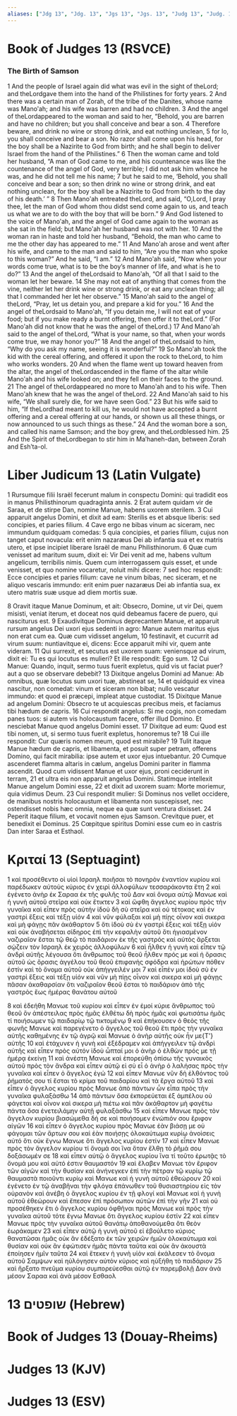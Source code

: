 ```yaml
---
aliases: ["Jdg 13", "Jdg. 13", "Jgs 13", "Jgs. 13", "Judg 13", "Judg. 13"]
---
```



# Book of Judges 13 (RSVCE)

### The Birth of Samson
1 And the people of Israel again did what was evil in the sight of theLord; and theLordgave them into the hand of the Philistines for forty years.
2 And there was a certain man of Zorah, of the tribe of the Danites, whose name was Manoʹah; and his wife was barren and had no children.
3 And the angel of theLordappeared to the woman and said to her, “Behold, you are barren and have no children; but you shall conceive and bear a son.
4 Therefore beware, and drink no wine or strong drink, and eat nothing unclean,
5 for lo, you shall conceive and bear a son. No razor shall come upon his head, for the boy shall be a Nazirite to God from birth; and he shall begin to deliver Israel from the hand of the Philistines.”
6 Then the woman came and told her husband, “A man of God came to me, and his countenance was like the countenance of the angel of God, very terrible; I did not ask him whence he was, and he did not tell me his name;
7 but he said to me, ‘Behold, you shall conceive and bear a son; so then drink no wine or strong drink, and eat nothing unclean, for the boy shall be a Nazirite to God from birth to the day of his death.’ ”
8 Then Manoʹah entreated theLord, and said, “O,Lord, I pray thee, let the man of God whom thou didst send come again to us, and teach us what we are to do with the boy that will be born.”
9 And God listened to the voice of Manoʹah, and the angel of God came again to the woman as she sat in the field; but Manoʹah her husband was not with her.
10 And the woman ran in haste and told her husband, “Behold, the man who came to me the other day has appeared to me.”
11 And Manoʹah arose and went after his wife, and came to the man and said to him, “Are you the man who spoke to this woman?” And he said, “I am.”
12 And Manoʹah said, “Now when your words come true, what is to be the boy’s manner of life, and what is he to do?”
13 And the angel of theLordsaid to Manoʹah, “Of all that I said to the woman let her beware.
14 She may not eat of anything that comes from the vine, neither let her drink wine or strong drink, or eat any unclean thing; all that I commanded her let her observe.”
15 Manoʹah said to the angel of theLord, “Pray, let us detain you, and prepare a kid for you.”
16 And the angel of theLordsaid to Manoʹah, “If you detain me, I will not eat of your food; but if you make ready a burnt offering, then offer it to theLord.” (For Manoʹah did not know that he was the angel of theLord.)
17 And Manoʹah said to the angel of theLord, “What is your name, so that, when your words come true, we may honor you?”
18 And the angel of theLordsaid to him, “Why do you ask my name, seeing it is wonderful?”
19 So Manoʹah took the kid with the cereal offering, and offered it upon the rock to theLord, to him who works wonders.
20 And when the flame went up toward heaven from the altar, the angel of theLordascended in the flame of the altar while Manoʹah and his wife looked on; and they fell on their faces to the ground.
21 The angel of theLordappeared no more to Manoʹah and to his wife. Then Manoʹah knew that he was the angel of theLord.
22 And Manoʹah said to his wife, “We shall surely die, for we have seen God.”
23 But his wife said to him, “If theLordhad meant to kill us, he would not have accepted a burnt offering and a cereal offering at our hands, or shown us all these things, or now announced to us such things as these.”
24 And the woman bore a son, and called his name Samson; and the boy grew, and theLordblessed him.
25 And the Spirit of theLordbegan to stir him in Maʹhaneh-dan, between Zorah and Eshʹta-ol.


# Liber Judicum 13 (Latin Vulgate)

1 Rursumque filii Israël fecerunt malum in conspectu Domini: qui tradidit eos in manus Philisthinorum quadraginta annis.
2 Erat autem quidam vir de Saraa, et de stirpe Dan, nomine Manue, habens uxorem sterilem.
3 Cui apparuit angelus Domini, et dixit ad eam: Sterilis es et absque liberis: sed concipies, et paries filium.
4 Cave ergo ne bibas vinum ac siceram, nec immundum quidquam comedas:
5 quia concipies, et paries filium, cujus non tanget caput novacula: erit enim nazaræus Dei ab infantia sua et ex matris utero, et ipse incipiet liberare Israël de manu Philisthinorum.
6 Quæ cum venisset ad maritum suum, dixit ei: Vir Dei venit ad me, habens vultum angelicum, terribilis nimis. Quem cum interrogassem quis esset, et unde venisset, et quo nomine vocaretur, noluit mihi dicere:
7 sed hoc respondit: Ecce concipies et paries filium: cave ne vinum bibas, nec siceram, et ne aliquo vescaris immundo: erit enim puer nazaræus Dei ab infantia sua, ex utero matris suæ usque ad diem mortis suæ.

8 Oravit itaque Manue Dominum, et ait: Obsecro, Domine, ut vir Dei, quem misisti, veniat iterum, et doceat nos quid debeamus facere de puero, qui nasciturus est.
9 Exaudivitque Dominus deprecantem Manue, et apparuit rursum angelus Dei uxori ejus sedenti in agro: Manue autem maritus ejus non erat cum ea. Quæ cum vidisset angelum,
10 festinavit, et cucurrit ad virum suum: nuntiavitque ei, dicens: Ecce apparuit mihi vir, quem ante videram.
11 Qui surrexit, et secutus est uxorem suam: veniensque ad virum, dixit ei: Tu es qui locutus es mulieri? Et ille respondit: Ego sum.
12 Cui Manue: Quando, inquit, sermo tuus fuerit expletus, quid vis ut faciat puer? aut a quo se observare debebit?
13 Dixitque angelus Domini ad Manue: Ab omnibus, quæ locutus sum uxori tuæ, abstineat se,
14 et quidquid ex vinea nascitur, non comedat: vinum et siceram non bibat; nullo vescatur immundo: et quod ei præcepi, impleat atque custodiat.
15 Dixitque Manue ad angelum Domini: Obsecro te ut acquiescas precibus meis, et faciamus tibi hædum de capris.
16 Cui respondit angelus: Si me cogis, non comedam panes tuos: si autem vis holocaustum facere, offer illud Domino. Et nesciebat Manue quod angelus Domini esset.
17 Dixitque ad eum: Quod est tibi nomen, ut, si sermo tuus fuerit expletus, honoremus te?
18 Cui ille respondit: Cur quæris nomen meum, quod est mirabile?
19 Tulit itaque Manue hædum de capris, et libamenta, et posuit super petram, offerens Domino, qui facit mirabilia: ipse autem et uxor ejus intuebantur.
20 Cumque ascenderet flamma altaris in cælum, angelus Domini pariter in flamma ascendit. Quod cum vidissent Manue et uxor ejus, proni ceciderunt in terram,
21 et ultra eis non apparuit angelus Domini. Statimque intellexit Manue angelum Domini esse,
22 et dixit ad uxorem suam: Morte moriemur, quia vidimus Deum.
23 Cui respondit mulier: Si Dominus nos vellet occidere, de manibus nostris holocaustum et libamenta non suscepisset, nec ostendisset nobis hæc omnia, neque ea quæ sunt ventura dixisset.
24 Peperit itaque filium, et vocavit nomen ejus Samson. Crevitque puer, et benedixit ei Dominus.
25 Cœpitque spiritus Domini esse cum eo in castris Dan inter Saraa et Esthaol.


# Κριταί 13 (Septuagint)

1 καὶ προσέθεντο οἱ υἱοὶ Ισραηλ ποιῆσαι τὸ πονηρὸν ἐναντίον κυρίου καὶ παρέδωκεν αὐτοὺς κύριος ἐν χειρὶ ἀλλοφύλων τεσσαράκοντα ἔτη
2 καὶ ἐγένετο ἀνὴρ ἐκ Σαραα ἐκ τῆς φυλῆς τοῦ Δαν καὶ ὄνομα αὐτῷ Μανωε καὶ ἡ γυνὴ αὐτοῦ στεῖρα καὶ οὐκ ἔτικτεν
3 καὶ ὤφθη ἄγγελος κυρίου πρὸς τὴν γυναῖκα καὶ εἶπεν πρὸς αὐτήν ἰδοὺ δὴ σὺ στεῖρα καὶ οὐ τέτοκας καὶ ἐν γαστρὶ ἕξεις καὶ τέξῃ υἱόν
4 καὶ νῦν φύλαξαι καὶ μὴ πίῃς οἶνον καὶ σικερα καὶ μὴ φάγῃς πᾶν ἀκάθαρτον
5 ὅτι ἰδοὺ σὺ ἐν γαστρὶ ἕξεις καὶ τέξῃ υἱόν καὶ οὐκ ἀναβήσεται σίδηρος ἐπὶ τὴν κεφαλὴν αὐτοῦ ὅτι ἡγιασμένον ναζιραῖον ἔσται τῷ θεῷ τὸ παιδάριον ἐκ τῆς γαστρός καὶ αὐτὸς ἄρξεται σῴζειν τὸν Ισραηλ ἐκ χειρὸς ἀλλοφύλων
6 καὶ ἦλθεν ἡ γυνὴ καὶ εἶπεν τῷ ἀνδρὶ αὐτῆς λέγουσα ὅτι ἄνθρωπος τοῦ θεοῦ ἦλθεν πρός με καὶ ἡ ὅρασις αὐτοῦ ὡς ὅρασις ἀγγέλου τοῦ θεοῦ ἐπιφανὴς σφόδρα καὶ ἠρώτων πόθεν ἐστίν καὶ τὸ ὄνομα αὐτοῦ οὐκ ἀπήγγειλέν μοι
7 καὶ εἶπέν μοι ἰδοὺ σὺ ἐν γαστρὶ ἕξεις καὶ τέξῃ υἱόν καὶ νῦν μὴ πίῃς οἶνον καὶ σικερα καὶ μὴ φάγῃς πᾶσαν ἀκαθαρσίαν ὅτι ναζιραῖον θεοῦ ἔσται τὸ παιδάριον ἀπὸ τῆς γαστρὸς ἕως ἡμέρας θανάτου αὐτοῦ

8 καὶ ἐδεήθη Μανωε τοῦ κυρίου καὶ εἶπεν ἐν ἐμοί κύριε ἄνθρωπος τοῦ θεοῦ ὃν ἀπέστειλας πρὸς ἡμᾶς ἐλθέτω δὴ πρὸς ἡμᾶς καὶ φωτισάτω ἡμᾶς τί ποιήσωμεν τῷ παιδαρίῳ τῷ τικτομένῳ
9 καὶ ἐπήκουσεν ὁ θεὸς τῆς φωνῆς Μανωε καὶ παρεγένετο ὁ ἄγγελος τοῦ θεοῦ ἔτι πρὸς τὴν γυναῖκα αὐτῆς καθημένης ἐν τῷ ἀγρῷ καὶ Μανωε ὁ ἀνὴρ αὐτῆς οὐκ ἦν με{T'} αὐτῆς
10 καὶ ἐτάχυνεν ἡ γυνὴ καὶ ἐξέδραμεν καὶ ἀπήγγειλεν τῷ ἀνδρὶ αὐτῆς καὶ εἶπεν πρὸς αὐτόν ἰδοὺ ὦπταί μοι ὁ ἀνὴρ ὁ ἐλθὼν πρός με τῇ ἡμέρᾳ ἐκείνῃ
11 καὶ ἀνέστη Μανωε καὶ ἐπορεύθη ὀπίσω τῆς γυναικὸς αὐτοῦ πρὸς τὸν ἄνδρα καὶ εἶπεν αὐτῷ εἰ σὺ εἶ ὁ ἀνὴρ ὁ λαλήσας πρὸς τὴν γυναῖκα καὶ εἶπεν ὁ ἄγγελος ἐγώ
12 καὶ εἶπεν Μανωε νῦν δὴ ἐλθόντος τοῦ ῥήματός σου τί ἔσται τὸ κρίμα τοῦ παιδαρίου καὶ τὰ ἔργα αὐτοῦ
13 καὶ εἶπεν ὁ ἄγγελος κυρίου πρὸς Μανωε ἀπὸ πάντων ὧν εἶπα πρὸς τὴν γυναῖκα φυλαξάσθω
14 ἀπὸ πάντων ὅσα ἐκπορεύεται ἐξ ἀμπέλου οὐ φάγεται καὶ οἶνον καὶ σικερα μὴ πιέτω καὶ πᾶν ἀκάθαρτον μὴ φαγέτω πάντα ὅσα ἐνετειλάμην αὐτῇ φυλαξάσθω
15 καὶ εἶπεν Μανωε πρὸς τὸν ἄγγελον κυρίου βιασώμεθα δή σε καὶ ποιήσομεν ἐνώπιόν σου ἔριφον αἰγῶν
16 καὶ εἶπεν ὁ ἄγγελος κυρίου πρὸς Μανωε ἐὰν βιάσῃ με οὐ φάγομαι τῶν ἄρτων σου καὶ ἐὰν ποιήσῃς ὁλοκαύτωμα κυρίῳ ἀνοίσεις αὐτό ὅτι οὐκ ἔγνω Μανωε ὅτι ἄγγελος κυρίου ἐστίν
17 καὶ εἶπεν Μανωε πρὸς τὸν ἄγγελον κυρίου τί ὄνομά σοι ἵνα ὅταν ἔλθῃ τὸ ῥῆμά σου δοξάσωμέν σε
18 καὶ εἶπεν αὐτῷ ὁ ἄγγελος κυρίου ἵνα τί τοῦτο ἐρωτᾷς τὸ ὄνομά μου καὶ αὐτό ἐστιν θαυμαστόν
19 καὶ ἔλαβεν Μανωε τὸν ἔριφον τῶν αἰγῶν καὶ τὴν θυσίαν καὶ ἀνήνεγκεν ἐπὶ τὴν πέτραν τῷ κυρίῳ τῷ θαυμαστὰ ποιοῦντι κυρίῳ καὶ Μανωε καὶ ἡ γυνὴ αὐτοῦ ἐθεώρουν
20 καὶ ἐγένετο ἐν τῷ ἀναβῆναι τὴν φλόγα ἐπάνωθεν τοῦ θυσιαστηρίου εἰς τὸν οὐρανὸν καὶ ἀνέβη ὁ ἄγγελος κυρίου ἐν τῇ φλογί καὶ Μανωε καὶ ἡ γυνὴ αὐτοῦ ἐθεώρουν καὶ ἔπεσον ἐπὶ πρόσωπον αὐτῶν ἐπὶ τὴν γῆν
21 καὶ οὐ προσέθηκεν ἔτι ὁ ἄγγελος κυρίου ὀφθῆναι πρὸς Μανωε καὶ πρὸς τὴν γυναῖκα αὐτοῦ τότε ἔγνω Μανωε ὅτι ἄγγελος κυρίου ἐστίν
22 καὶ εἶπεν Μανωε πρὸς τὴν γυναῖκα αὐτοῦ θανάτῳ ἀποθανούμεθα ὅτι θεὸν ἑωράκαμεν
23 καὶ εἶπεν αὐτῷ ἡ γυνὴ αὐτοῦ εἰ ἐβούλετο κύριος θανατῶσαι ἡμᾶς οὐκ ἂν ἐδέξατο ἐκ τῶν χειρῶν ἡμῶν ὁλοκαύτωμα καὶ θυσίαν καὶ οὐκ ἂν ἐφώτισεν ἡμᾶς πάντα ταῦτα καὶ οὐκ ἂν ἀκουστὰ ἐποίησεν ἡμῖν ταῦτα
24 καὶ ἔτεκεν ἡ γυνὴ υἱὸν καὶ ἐκάλεσεν τὸ ὄνομα αὐτοῦ Σαμψων καὶ ηὐλόγησεν αὐτὸν κύριος καὶ ηὐξήθη τὸ παιδάριον
25 καὶ ἤρξατο πνεῦμα κυρίου συμπορεύεσθαι αὐτῷ ἐν παρεμβολῇ Δαν ἀνὰ μέσον Σαραα καὶ ἀνὰ μέσον Εσθαολ


# 13 שופטים (Hebrew)


# Book of Judges 13 (Douay-Rheims)


# Judges 13 (KJV)


# Judges 13 (ESV)

